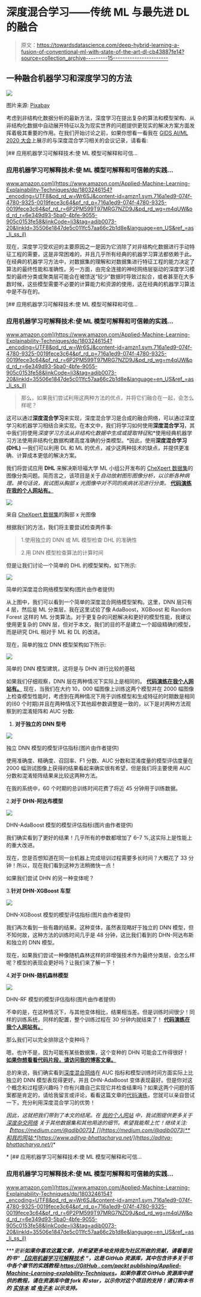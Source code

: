 # 深度混合学习——传统 ML 与最先进 DL 的融合

> 原文：<https://towardsdatascience.com/deep-hybrid-learning-a-fusion-of-conventional-ml-with-state-of-the-art-dl-cb43887fe14?source=collection_archive---------15----------------------->

## 一种融合机器学习和深度学习的方法

![](img/b9bd8947031c0d33bc82baf202b7caf1.png)

图片来源: [Pixabay](https://pixabay.com/illustrations/hexahedron-atoms-models-balls-2070931/)

考虑到非结构化数据分析的最新方法，深度学习在提出复杂的算法和模型架构、从非结构化数据中自动展开特征以及为现实世界的问题提供更现实的解决方案方面发挥着极其重要的作用。在我们开始讨论之前，如果你想看一看我在 [GIDS AI/ML 2020 大会](https://aditya-bhattacharya.net/events/2/)上展示的与深度混合学习相关的会议记录，请看看:

[](https://www.amazon.com/Applied-Machine-Learning-Explainability-Techniques/dp/1803246154?_encoding=UTF8&pd_rd_w=Wr6SJ&content-id=amzn1.sym.716a1ed9-074f-4780-9325-0019fece3c64&pf_rd_p=716a1ed9-074f-4780-9325-0019fece3c64&pf_rd_r=6P2PM599T97MRG7NZD9J&pd_rd_wg=m4qUW&pd_rd_r=6e349d93-5ba0-4bfe-9055-905c0153fe58&linkCode=li3&tag=adib0073-20&linkId=35506e1847de5c011fc57aa66c2b1d8e&language=en_US&ref_=as_li_ss_il) [## 应用机器学习可解释技术:使 ML 模型可解释和可信…

### 应用机器学习可解释技术:使 ML 模型可解释和可信赖的实践…

www.amazon.com](https://www.amazon.com/Applied-Machine-Learning-Explainability-Techniques/dp/1803246154?_encoding=UTF8&pd_rd_w=Wr6SJ&content-id=amzn1.sym.716a1ed9-074f-4780-9325-0019fece3c64&pf_rd_p=716a1ed9-074f-4780-9325-0019fece3c64&pf_rd_r=6P2PM599T97MRG7NZD9J&pd_rd_wg=m4qUW&pd_rd_r=6e349d93-5ba0-4bfe-9055-905c0153fe58&linkCode=li3&tag=adib0073-20&linkId=35506e1847de5c011fc57aa66c2b1d8e&language=en_US&ref_=as_li_ss_il) 

现在，深度学习受欢迎的主要原因之一是因为它消除了对非结构化数据进行手动特征工程的需要，这是非常困难的，并且几乎所有经典的机器学习算法都依赖于此。在经典的机器学习方法中，对数据集的理解和对数据集进行特征工程的能力决定了算法的最终性能和准确性。另一方面，由完全连接的神经网络层驱动的深度学习模型的最终分类或聚类层可能会在被馈送“较少”数据时导致过拟合，或者甚至在大多数时候，这些模型需要不必要的计算能力和资源的使用，这在经典的机器学习算法中是不存在的。

[](https://www.amazon.com/Applied-Machine-Learning-Explainability-Techniques/dp/1803246154?_encoding=UTF8&pd_rd_w=Wr6SJ&content-id=amzn1.sym.716a1ed9-074f-4780-9325-0019fece3c64&pf_rd_p=716a1ed9-074f-4780-9325-0019fece3c64&pf_rd_r=6P2PM599T97MRG7NZD9J&pd_rd_wg=m4qUW&pd_rd_r=6e349d93-5ba0-4bfe-9055-905c0153fe58&linkCode=li3&tag=adib0073-20&linkId=35506e1847de5c011fc57aa66c2b1d8e&language=en_US&ref_=as_li_ss_il) [## 应用机器学习可解释技术:使 ML 模型可解释和可信…

### 应用机器学习可解释技术:使 ML 模型可解释和可信赖的实践…

www.amazon.com](https://www.amazon.com/Applied-Machine-Learning-Explainability-Techniques/dp/1803246154?_encoding=UTF8&pd_rd_w=Wr6SJ&content-id=amzn1.sym.716a1ed9-074f-4780-9325-0019fece3c64&pf_rd_p=716a1ed9-074f-4780-9325-0019fece3c64&pf_rd_r=6P2PM599T97MRG7NZD9J&pd_rd_wg=m4qUW&pd_rd_r=6e349d93-5ba0-4bfe-9055-905c0153fe58&linkCode=li3&tag=adib0073-20&linkId=35506e1847de5c011fc57aa66c2b1d8e&language=en_US&ref_=as_li_ss_il) 

> 那么，如果我们尝试利用这两种方法的优点，并将它们融合在一起，会怎么样呢？

这可以通过**深度混合学习**来实现，深度混合学习是合成的融合网络，可以通过深度学习和机器学习相结合来实现。在本文中，我们将学习如何使用**深度混合学习**，其中我们将使用*深度学习方法从非结构化数据中生成或提取特征*和*使用经典机器学习方法使用非结构化数据构建高度准确的分类模型。*因此，使用**深度混合学习(DHL)** —我们可以利用 DL 和 ML 的优点，减少这两种技术的缺点，并提供更准确、计算成本更低的解决方案。

我们将尝试应用 **DHL** 来解决斯坦福大学 ML 小组公开发布的 [CheXpert 数据集](https://stanfordmlgroup.github.io/competitions/chexpert/)的图像分类问题。简而言之，该项目是关于*自动放射图形图像分析，以诊断各种病理。*换句话说，我试图从胸部 x 光图像中对不同的疾病状况进行分类*。* [**代码演练在我的个人网站有。**](https://aditya-bhattacharya.net/2020/07/27/radiographic-image-analysis/2/)

![](img/81ee7eb83517b4dd7c9640a8983979fc.png)

来自 [CheXpert 数据集](https://stanfordmlgroup.github.io/competitions/chexpert/)的胸部 x 光图像

根据我们的方法，我们将主要尝试检查两件事:

> 1.使用独立的 DNN 或 ML 模型检查 DHL 的准确性
> 
> 2.用 DNN 模型检查算法的计算时间

但是让我们讨论一个简单的 DHL 的模型架构，如下所示:

![](img/4c44691e2cb82e4c046b99655082ed9c.png)

简单的深度混合网络模型架构(图片由作者提供)

从上图中，我们可以看到一个简单的深度混合网络模型架构。这里，DNN 层只有 4 层，然后是 ML 分类层，我在这里试验了像 AdaBoost，XGBoost 和 Random Forest 这样的 ML 分类算法。对于更复杂的问题解决和更好的模型性能，我建议使用更复杂的 DNN 层，但对于本文，我们的目的不是建立一个超级精确的模型，而是研究 DHL 相对于 ML 和 DL 的改进。

现在，简单的独立 DNN 模型架构如下所示:

![](img/5cad9c34ff8bd4908f63377148d13f44.png)

简单的 DNN 模型建筑，这将是与 DHN 进行比较的基础

如果我们仔细观察，DNN 层在两种情况下实际上是相同的。 [**代码演练在我个人网站有。**](https://aditya-bhattacharya.net/2020/07/27/radiographic-image-analysis/2/) 现在，当我们在大约 10，000 幅图像上训练这两个模型并在 2000 幅图像上检查模型性能时，考虑到在两种情况下用于训练模型和生成特征的时期数是相同的(60 个时期)并且在两种情况下其他超参数调整是一致的，以下是对两种方法观察到的混淆矩阵和 AUC 分数:

1.  **对于独立的 DNN 型号**

![](img/f692eebb1e02d7039a4ada398742f44e.png)

独立 DNN 模型的模型评估指标(图片由作者提供)

使用准确度、精确度、召回率、F1 分数、AUC 分数和混淆度量的模型评估度量在 2000 幅测试图像上获得的结果看起来确实很有希望，但是我们将主要使用 AUC 分数和混淆矩阵结果来比较这两种方法。

在我的系统中，60 个时期的总训练时间花费了将近 45 分钟用于训练数据。

2.**对于 DHN-阿达布模型**

![](img/8654b13d34c3475298e05e622163e3ea.png)

DHN-AdaBoost 模型的模型评估指标(图片由作者提供)

我们确实看到了更好的结果！几乎所有的参数都增加了 6–7 %,这实际上是性能上的重大改进。

现在，您是否想知道在同一台机器上完成培训过程需要多长时间？大概花了 33 分钟！所以，现在我们看到这种方法稍微快一点！

如果我们尝试 DHN 的另一种变体呢？

3.**针对 DHN-XGBoost 车型**

![](img/fd0873e5db6cd9dcdfe22b73d2a09b57.png)

DHN-XGBoost 模型的模型评估指标(图片由作者提供)

我们再次看到一些有趣的结果。这种变体，虽然表现略好于独立的 DNN 模型，但不知何故，这种方法的训练时间几乎是 48 分钟，这比我们看到的 DHN-阿达布斯和独立的 DNN 模型。

现在，如果我们尝试一种像随机森林这样的非增强技术作为最终分类层，会怎么样呢？模型的表现会更好吗？让我们来了解一下！

4.**对于 DHN-随机森林模型**

![](img/fe04be8cb0632f7a2b4a15065b2e35bd.png)

DHN-RF 模型的模型评估指标(图片由作者提供)

不幸的是，在这种情况下，与其他变体相比，结果相当差。但是训练时间很少！同样的训练系统，同样的配置，整个训练过程在 30 分钟内就结束了！ [**代码演练在我个人网站有。**](https://aditya-bhattacharya.net/2020/07/27/radiographic-image-analysis/2/)

那么我们可以完全排除这个变种吗？

嗯，也许不是，因为可能有某些数据集，这个变种的 DHN 可能会工作得很好！ [**如果你想看看代码片段，请访问我的博客文章。**](https://aditya-bhattacharya.net/2020/07/27/radiographic-image-analysis/2/)

总的来说，我们确实看到[深度混合网络](https://aditya-bhattacharya.net/2020/07/27/radiographic-image-analysis/2/)在 AUC 指标和模型训练时间方面实际上比独立的 DNN 模型表现得更好。并且 DHN-AdaBoost 变体表现最好。但是你对这个概念和过程感兴趣吗？你有兴趣自己实现它并检查结果吗？如果这两个问题的答案都是肯定的，请给我留言或评论，看看这篇文章的[代码演练](https://aditya-bhattacharya.net/2020/07/27/radiographic-image-analysis/2/)，您就可以亲自尝试一下，充分利用深度混合学习的优势！

*因此，这就把我们带到了本文的结尾。在* [*我的个人网站*](https://aditya-bhattacharya.net/) *中，我试图提供更多关于* [*深度杂交网络*](https://aditya-bhattacharya.net/2020/07/27/radiographic-image-analysis/2/) *关于其他数据集和其他用途的细节。希望我能帮上忙！继续关注:【https://medium.com/@adib0073】[](https://medium.com/@adib0073)**和我的网站:*[https://www.aditya-bhattacharya.net/](https://aditya-bhattacharya.net/)**

*[](https://www.amazon.com/Applied-Machine-Learning-Explainability-Techniques/dp/1803246154?_encoding=UTF8&pd_rd_w=Wr6SJ&content-id=amzn1.sym.716a1ed9-074f-4780-9325-0019fece3c64&pf_rd_p=716a1ed9-074f-4780-9325-0019fece3c64&pf_rd_r=6P2PM599T97MRG7NZD9J&pd_rd_wg=m4qUW&pd_rd_r=6e349d93-5ba0-4bfe-9055-905c0153fe58&linkCode=li3&tag=adib0073-20&linkId=35506e1847de5c011fc57aa66c2b1d8e&language=en_US&ref_=as_li_ss_il) [## 应用机器学习可解释技术:使 ML 模型可解释和可信…

### 应用机器学习可解释技术:使 ML 模型可解释和可信赖的实践…

www.amazon.com](https://www.amazon.com/Applied-Machine-Learning-Explainability-Techniques/dp/1803246154?_encoding=UTF8&pd_rd_w=Wr6SJ&content-id=amzn1.sym.716a1ed9-074f-4780-9325-0019fece3c64&pf_rd_p=716a1ed9-074f-4780-9325-0019fece3c64&pf_rd_r=6P2PM599T97MRG7NZD9J&pd_rd_wg=m4qUW&pd_rd_r=6e349d93-5ba0-4bfe-9055-905c0153fe58&linkCode=li3&tag=adib0073-20&linkId=35506e1847de5c011fc57aa66c2b1d8e&language=en_US&ref_=as_li_ss_il) 

****更新**如果你喜欢这篇文章，并希望更多地支持我为社区所做的贡献，请看看我的书“** [**【应用机器学习可解释技术**](https://www.amazon.com/dp/1803246154/ref=as_sl_pc_as_ss_li_til?tag=adib0073-20&linkCode=w00&linkId=74817cc3f53ad04fe861a6ed9f619830&creativeASIN=1803246154) **”，这是 GitHub 资源库，其中包含许多关于书中各个章节的实践教程:**[**https://GitHub . com/packt publishing/Applied-Machine-Learning-explability-Techniques**](https://github.com/PacktPublishing/Applied-Machine-Learning-Explainability-Techniques)**。如果你喜欢 GitHub 资源库中提供的教程，请在资源库中做 fork 和 star，以示你对这个项目的支持！请订购本书的** [**实体本**](https://www.amazon.com/dp/1803246154/ref=as_sl_pc_as_ss_li_til?tag=adib0073-20&linkCode=w00&linkId=74817cc3f53ad04fe861a6ed9f619830&creativeASIN=1803246154) **或** [**电子本**](https://www.amazon.com/dp/B0B2PTF5PC/ref=as_sl_pc_as_ss_li_til?tag=adib0073-20&linkCode=w00&linkId=e180f73d5590baee93582fc1a8b17d15&creativeASIN=B0B2PTF5PC) **以示支持。***